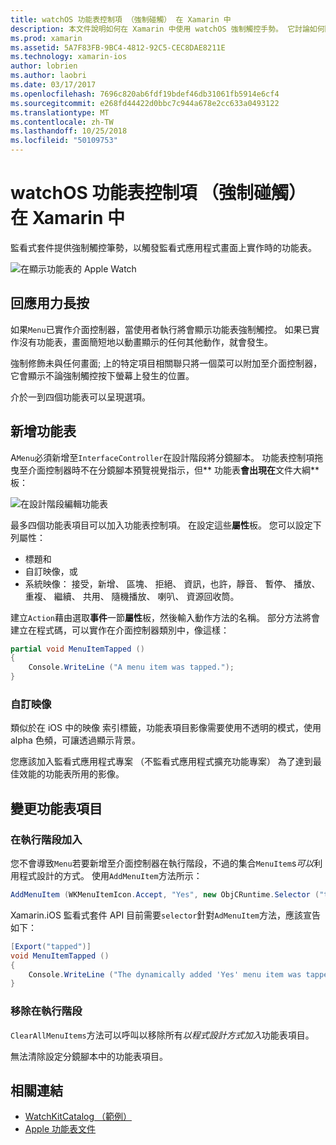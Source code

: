 ```yaml
---
title: watchOS 功能表控制項 （強制碰觸） 在 Xamarin 中
description: 本文件說明如何在 Xamarin 中使用 watchOS 強制觸控手勢。 它討論如何回應用力長按如何加入功能表，並變更功能表項目。
ms.prod: xamarin
ms.assetid: 5A7F83FB-9BC4-4812-92C5-CEC8DAE8211E
ms.technology: xamarin-ios
author: lobrien
ms.author: laobri
ms.date: 03/17/2017
ms.openlocfilehash: 7696c820ab6fdf19bdef46db31061fb5914e6cf4
ms.sourcegitcommit: e268fd44422d0bbc7c944a678e2cc633a0493122
ms.translationtype: MT
ms.contentlocale: zh-TW
ms.lasthandoff: 10/25/2018
ms.locfileid: "50109753"
---
```

# <a name="watchos-menu-control-force-touch-in-xamarin"></a>watchOS 功能表控制項 （強制碰觸） 在 Xamarin 中

監看式套件提供強制觸控筆勢，以觸發監看式應用程式畫面上實作時的功能表。

![](menu-images/menu.png "在顯示功能表的 Apple Watch")
<!-- watch image courtesy of http://infinitapps.com/bezel/ -->

## <a name="responding-to-force-touch"></a>回應用力長按

如果`Menu`已實作介面控制器，當使用者執行將會顯示功能表強制觸控。 如果已實作沒有功能表，畫面簡短地以動畫顯示的任何其他動作，就會發生。

強制修飾未與任何畫面; 上的特定項目相關聯只將一個菜可以附加至介面控制器，它會顯示不論強制觸控按下螢幕上發生的位置。

介於一到四個功能表可以呈現選項。


## <a name="adding-a-menu"></a>新增功能表

A`Menu`必須新增至`InterfaceController`在設計階段將分鏡腳本。 功能表控制項拖曳至介面控制器時不在分鏡腳本預覽視覺指示，但** 功能表**會出現在**文件大綱**板：

![](menu-images/menu-action.png "在設計階段編輯功能表")

最多四個功能表項目可以加入功能表控制項。 在設定這些**屬性**板。 您可以設定下列屬性：

- 標題和
- 自訂映像，或
- 系統映像： 接受，新增、 區塊、 拒絕、 資訊，也許，靜音、 暫停、 播放、 重複、 繼續、 共用、 隨機播放、 喇叭、 資源回收筒。

建立`Action`藉由選取**事件**一節**屬性**板，然後輸入動作方法的名稱。 部分方法將會建立在程式碼，可以實作在介面控制器類別中，像這樣：

```csharp
partial void MenuItemTapped ()
{
    Console.WriteLine ("A menu item was tapped.");
}
```

### <a name="custom-images"></a>自訂映像

類似於在 iOS 中的映像 索引標籤，功能表項目影像需要使用不透明的模式，使用 alpha 色頻，可讓透過顯示背景。

您應該加入監看式應用程式專案 （不監看式應用程式擴充功能專案） 為了達到最佳效能的功能表所用的影像。


## <a name="changing-the-menu-items"></a>變更功能表項目

<!--
### Design Time Items

Menu items added the storyboard can be shown and hidden programmatically.
-->

### <a name="adding-at-runtime"></a>在執行階段加入

您不會導致`Menu`若要新增至介面控制器在執行階段，不過的集合`MenuItem`s*可以*利用程式設計的方式。
使用`AddMenuItem`方法所示：

```csharp
AddMenuItem (WKMenuItemIcon.Accept, "Yes", new ObjCRuntime.Selector ("tapped"));
```

Xamarin.iOS 監看式套件 API 目前需要`selector`針對`AdMenuItem`方法，應該宣告如下：

```csharp
[Export("tapped")]
void MenuItemTapped ()
{
    Console.WriteLine ("The dynamically added 'Yes' menu item was tapped.");
}
```

### <a name="removing-at-runtime"></a>移除在執行階段

`ClearAllMenuItems`方法可以呼叫以移除所有*以程式設計方式加入*功能表項目。

無法清除設定分鏡腳本中的功能表項目。



## <a name="related-links"></a>相關連結

- [WatchKitCatalog （範例）](https://developer.xamarin.com/samples/monotouch/watchOS/WatchKitCatalog/)
- [Apple 功能表文件](https://developer.apple.com/library/prerelease/ios/documentation/General/Conceptual/WatchKitProgrammingGuide/Menus.html)
